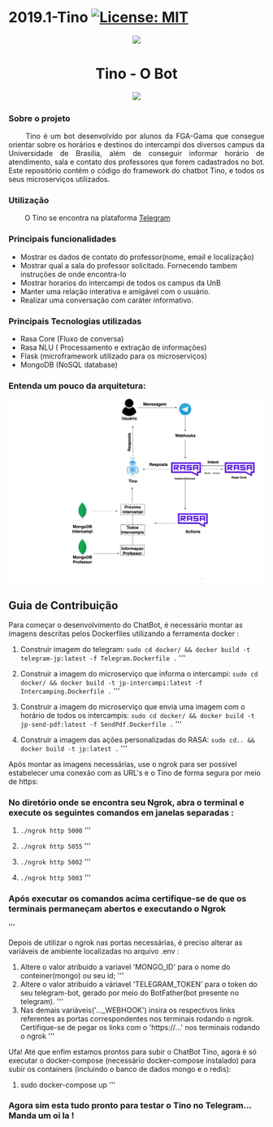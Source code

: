 # 2019.1-Tino [![License: MIT](https://img.shields.io/badge/License-MIT-yellow.svg)](https://opensource.org/licenses/MIT)
<p align="center">
  <img src="http://tino-1-2019.com.br/wp-content/uploads/2019/04/logowolf-uai-258x254.png">
</p>
<h1 align="center"> Tino - O Bot </h1>
<p align="center">
  <img width="35" src="https://user-images.githubusercontent.com/18364727/46376121-9a759e80-c66b-11e8-8aa0-6c4cf887089e.png">
</p>

### Sobre o projeto

<p align="justify"> &emsp;&emsp;
   Tino é um bot desenvolvido por alunos da FGA-Gama que consegue orientar sobre os horários e destinos do intercampi dos diversos campus da Universidade de Brasília, além de conseguir informar horário de atendimento, sala e contato dos professores que forem cadastrados no bot. Este repositório contém o código do framework do chatbot Tino, e todos os seus microserviços utilizados.</p>


### Utilização

&emsp;&emsp; O Tino se encontra na plataforma <a href="https://web.telegram.org/#/im?p=@tino_bot">Telegram</a>

### Principais funcionalidades
<html>
 <ul>
  <li>Mostrar os dados de contato  do professor(nome, email e localização)</li>
  <li>Mostrar qual a sala do professor solicitado. Fornecendo tambem instruções de onde encontra-lo</li>
  <li>Mostrar horarios do intercampi de todos os campus da UnB</li>
  <li>Manter uma relação interativa e amigável com o usuário.</li>
  <li>Realizar uma conversação com caráter informativo.</li>
 </ul>
</html>

### Principais Tecnologias utilizadas
<ul>
  <li> Rasa Core (Fluxo de conversa) </li>
  <li> Rasa NLU ( Processamento e extração de informações) </li>
  <li> Flask (microframework utilizado para os microserviços) </li>
  <li> MongoDB (NoSQL database) </li>
</ul>
    
    
### Entenda um pouco da arquitetura:
![diagrama de relacoes](./docs/imagens/diagrama-relacoes.png)

## Guia de Contribuição

Para começar o desenvolvimento do ChatBot, é necessário montar as imagens descritas pelos Dockerfiles utilizando a ferramenta docker :

1. Construir imagem do telegram: `sudo cd docker/ && docker build -t telegram-jp:latest -f Telegram.Dockerfile .`
'''

2. Construir a imagem do microserviço que informa o intercampi: `sudo cd docker/ && docker build -t jp-intercampi:latest -f Intercamping.Dockerfile .`
'''

3. Construir a imagem do microserviço que envia uma imagem com o horário de todos os intercampis: `sudo cd docker/ && docker build -t jp-send-pdf:latest -f SendPdf.Dockerfile .`
'''

4. Construir a imagem das ações personalizadas do RASA: `sudo cd.. && docker build -t jp:latest .`
'''

Após montar as imagens necessárias, use o ngrok para ser possivel estabelecer uma conexão com as URL's e o Tino de forma segura por meio de https:

### No diretório onde se encontra seu Ngrok, abra o terminal e execute os seguintes comandos em janelas separadas :

1. `./ngrok http 5000`
'''

2. `./ngrok http 5055`
'''

3. `./ngrok http 5002`
'''

4. `./ngrok http 5003`
'''

### Após executar os comandos acima certifique-se de que os terminais permaneçam abertos e executando o Ngrok
'''

Depois de utilizar o ngrok nas portas necessárias, é preciso alterar as variáveis de ambiente localizadas no arquivo .env :

1. Altere o valor atribuido a variavel 'MONGO_ID' para o nome do conteiner(mongo) ou seu id;
'''
2. Altere o valor atribuido a váriavel 'TELEGRAM_TOKEN' para o token do seu telegram-bot, gerado por meio do BotFather(bot presente no telegram).
'''
3. Nas demais variáveis('..._WEBHOOK') insira os respectivos links referentes as portas correspondentes nos terminais rodando o ngrok. Certifique-se de pegar os links com o 'https://...' nos terminais rodando o ngrok
'''

Ufa! Até que enfim estamos prontos para subir o ChatBot Tino, agora é só executar o docker-compose (necessário docker-compose instalado) para subir os containers (incluindo o banco de dados mongo e o redis):

1. sudo docker-compose up
'''

### Agora sim esta tudo pronto para testar o Tino no Telegram... Manda um oi la !    



